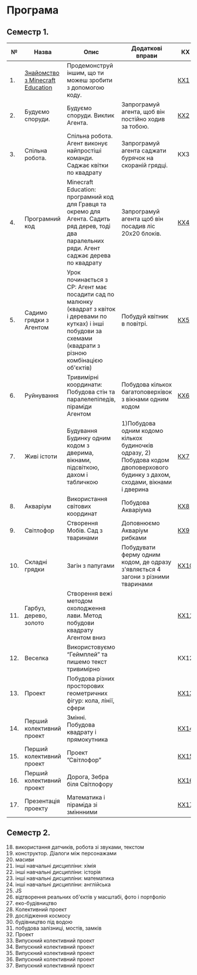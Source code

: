 # Програма
## Семестр 1.

|№|Назва|Опис|Додаткові вправи|КХ|
|---|---|---|---|--|
|1. |<a href = "../02textbook/lesson01">Знайомство з Minecraft Education </a> |Продемонструй іншим, що ти можеш зробити з допомогою коду.||<a href = 'https://create.kahoot.it/share/1-minecraft/ea736e61-2a4c-4605-a115-14220833c706'>КХ1</a>|
|2. |Будуємо споруди.| Будуємо споруди. Виклик Агента.|Запрограмуй агента, щоб він постійно  ходив за тобою.|<a href = 'https://create.kahoot.it/share/minecraft-2/2319195d-9fee-4d6d-9516-7c368a8b89f8'>КХ2</a>||
|3. |Спільна робота. | Спільна робота. Агент виконує найпростіші команди. Саджає квітки по квадрату |Запрограмуй агента саджати бурячок на скораній грядці.|КХ3|
|4. |Програмний код |Minecraft Education: програмний код для Гравця та окремо для Агента. Садить ряд дерев, тоді два паралельних ряди. Агент саджає дерева по квадрату |Запрограмуй агента щоб він посадив ліс 20х20 блоків.|<a href = 'https://create.kahoot.it/share/minecraft-4/ece3aef7-a443-485b-85ab-783d1ca76e20'>КХ4</a>|
|5. |Садимо грядки з Агентом | Урок починається з СР: Агент має посадити сад по малюнку (квадрат з квіток і деревами по кутках) і інші побудови за схемами (квадрати з різною комбінацією об'єктів)|Побудуй квітник в повітрі.|<a href = 'https://create.kahoot.it/share/minecraft-5/992867c2-9d62-4584-a4a7-a1ca0c531efc'>КХ5</a>|
|6. |Руйнування|Тривимірні координати: Побудова стін та  паралелепіпедів, піраміди Агентом|Побудова кількох багатоповерхівок з вікнами одним кодом|<a href = 'https://create.kahoot.it/share/minecraft-ee-6/4f3818f8-d446-49a0-822e-e68e2b18a51d'>КХ6</a>|
|7. |Живі істоти|Будування Будинку одним кодом з дверима, вікнами, підсвіткою,  дахом і табличкою|1)Побудова одним кодомо кількох будиночків одразу, 2) Побудова кодом двоповерхового будинку з дахом, сходами, вікнами і дверина|<a href = 'https://create.kahoot.it/share/minecraft-ee-6/4f3818f8-d446-49a0-822e-e68e2b18a51d'>КХ7</a>|
|8. |Акваріум|Використання світових координат|Побудова Акваріума|<a href = 'https://create.kahoot.it/share/minecraft-8/bd212547-7d32-4bd7-b2f9-f234f4d49b99'>КХ8</a>|
|9. |Світлофор|Створення Мобів. Сад з тваринами|Доповнюємо Акваріум рибками|<a href = 'https://create.kahoot.it/share/minecraft-9/39201af2-d82c-41f4-8588-6e674ff113ff'>КХ9</a>|
|10.| Складні грядки|Загін з папугами|Побудувати ферму одним кодом, де одразу з'являється 4 загони з різними тваринами|<a href = 'https://create.kahoot.it/share/minecraft-11/ab1fa7d1-f1e8-4c5e-8f93-d10d3e2e13fe'>КХ10</a>|
|11.| Гарбуз, дерево, золото|Створення вежі методом охолодження лави. Метод побудови квадрату Агентом вниз||<a href = 'https://create.kahoot.it/share/minecraft-11/ab1fa7d1-f1e8-4c5e-8f93-d10d3e2e13fe'>КХ11</a>|
|12.| Веселка|Використовуємо “Геймплей” та пишемо текст тривимірно||КХ12|
|13.| Проект|Побудова різних просторових геометричних фігур: кола, лінії, сфери||<a href = 'https://create.kahoot.it/share/minecraft-13/3352d252-28c2-4011-8292-bfad8e7dd5bc'>КХ13</a>|
|14.| Перший колективний проект|Змінні. Побудова квадрату і прямокутника||<a href = 'https://create.kahoot.it/share/minecraft-ee-14/bca2eeef-087f-4f52-9cb2-d4f90c8df09d'>КХ14</a>|
|15.| Перший колективний проект|Проект ”Світлофор”||<a href = 'https://create.kahoot.it/share/minecraft-ee-15/f590ae7f-a66b-482d-9def-6ebaad8bf2ca'>КХ15</a>|
|16.| Перший колективний проект|Дорога, Зебра біля Світлофору||<a href = 'https://create.kahoot.it/share/minecraft-ee-16/5e9a5b57-d896-46e1-ae2a-87c3fe319fd8'>КХ16</a>|
|17.| Презентація проекту|Математика і піраміда зі зміннними||<a href = 'https://create.kahoot.it/share/minecraft-ee-16/5e9a5b57-d896-46e1-ae2a-87c3fe319fd8'>КХ17</a>|
## Семестр 2.
18. використання датчиків, робота зі звуками, текстом
19. конструктор. Діалоги між персонажами
20. масиви
21. інші навчальні дисципліни: хімія
22. інші навчальні дисципліни: історія
23. інші навчальні дисципліни: математика
24. інші навчальні дисципліни: англійська
25. JS
26. відтворення реальних об'єктів у масштабі, фото і портфоліо
27. еко-будівництво
28. Колективний проект
29. дослідження космосу
30. будівництво під водою
31. побудова залізниці, мостів, замків 
32. Проект
33. Випускний колективний проект
34. Випускний колективний проект
35. Випускний колективний проект
36. Випускний колективний проект
37. Випускний колективний проект

